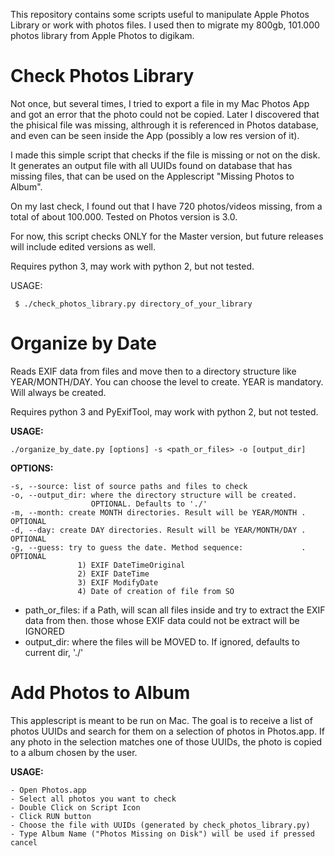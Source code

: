 This repository contains some scripts useful to manipulate Apple Photos Library or work with photos files.
I used then to migrate my 800gb, 101.000 photos library from Apple Photos to digikam.

# Check Photos Library

Not once, but several times, I tried to export a file in my Mac Photos App and got an error that the photo could not be copied. Later I discovered that the phisical file was missing, althrough it is referenced in Photos database, and even can be seen inside the App (possibly a low res version of it). 

I made this simple script that checks if the file is missing or not on the disk. It generates an output file
with all UUIDs found on database that has missing files, that can be used on the Applescript "Missing Photos to Album".

On my last check, I found out that I have 720 photos/videos missing, from a total of about 100.000. 
Tested on Photos version is 3.0.
   
For now, this script checks ONLY for the Master version, but future releases will include edited versions as well. 

Requires python 3, may work with python 2, but not tested.

USAGE:
 ``` shell
  $ ./check_photos_library.py directory_of_your_library 
```

# Organize by Date

Reads EXIF data from files and move then to a directory structure like YEAR/MONTH/DAY.
You can choose the level to create. YEAR is mandatory. Will always be created.

Requires python 3 and PyExifTool, may work with python 2, but not tested.

**USAGE:**

   ``` shell
   ./organize_by_date.py [options] -s <path_or_files> -o [output_dir]
   ``` 
**OPTIONS:**

    -s, --source: list of source paths and files to check
    -o, --output_dir: where the directory structure will be created.
                      OPTIONAL. Defaults to './' 
    -m, --month: create MONTH directories. Result will be YEAR/MONTH . OPTIONAL
    -d, --day: create DAY directories. Result will be YEAR/MONTH/DAY . OPTIONAL
    -g, --guess: try to guess the date. Method sequence:             . OPTIONAL
                   1) EXIF DateTimeOriginal
                   2) EXIF DateTime
                   3) EXIF ModifyDate
                   4) Date of creation of file from SO 


   - path_or_files: if a Path, will scan all files inside and try to extract the EXIF data from then. those whose EXIF data could not be extract will be IGNORED
   - output_dir: where the files will be MOVED to. If ignored, defaults to current dir, './'

# Add Photos to Album

This applescript is meant to be run on Mac. The goal is to receive a list of photos UUIDs and search for them on a selection
of photos in Photos.app. If any photo in the selection matches one of those UUIDs, the photo is copied to a album chosen by the user.


**USAGE:**

   ``` shell
   - Open Photos.app
   - Select all photos you want to check
   - Double Click on Script Icon
   - Click RUN button
   - Choose the file with UUIDs (generated by check_photos_library.py)
   - Type Album Name ("Photos Missing on Disk") will be used if pressed cancel
   ``` 